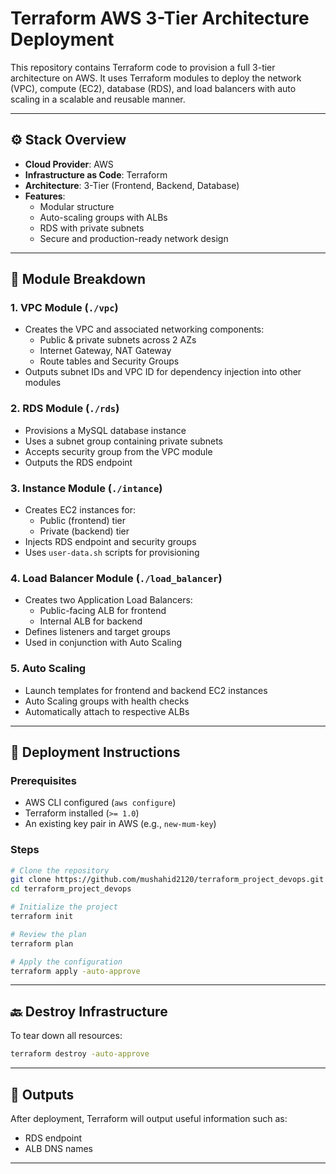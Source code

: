 # Terraform AWS 3-Tier Architecture Deployment

This repository contains Terraform code to provision a full 3-tier architecture on AWS. It uses Terraform modules to deploy the network (VPC), compute (EC2), database (RDS), and load balancers with auto scaling in a scalable and reusable manner.

---

## ⚙️ Stack Overview

- **Cloud Provider**: AWS
- **Infrastructure as Code**: Terraform
- **Architecture**: 3-Tier (Frontend, Backend, Database)
- **Features**:
  - Modular structure
  - Auto-scaling groups with ALBs
  - RDS with private subnets
  - Secure and production-ready network design

---

## 📂 Module Breakdown

### 1. **VPC Module** (`./vpc`)
- Creates the VPC and associated networking components:
  - Public & private subnets across 2 AZs
  - Internet Gateway, NAT Gateway
  - Route tables and Security Groups
- Outputs subnet IDs and VPC ID for dependency injection into other modules

### 2. **RDS Module** (`./rds`)
- Provisions a MySQL database instance
- Uses a subnet group containing private subnets
- Accepts security group from the VPC module
- Outputs the RDS endpoint

### 3. **Instance Module** (`./intance`)
- Creates EC2 instances for:
  - Public (frontend) tier
  - Private (backend) tier
- Injects RDS endpoint and security groups
- Uses `user-data.sh` scripts for provisioning

### 4. **Load Balancer Module** (`./load_balancer`)
- Creates two Application Load Balancers:
  - Public-facing ALB for frontend
  - Internal ALB for backend
- Defines listeners and target groups
- Used in conjunction with Auto Scaling

### 5. **Auto Scaling**
- Launch templates for frontend and backend EC2 instances
- Auto Scaling groups with health checks
- Automatically attach to respective ALBs

---

## 🚀 Deployment Instructions

### Prerequisites
- AWS CLI configured (`aws configure`)
- Terraform installed (`>= 1.0`)
- An existing key pair in AWS (e.g., `new-mum-key`)

### Steps

```bash
# Clone the repository
git clone https://github.com/mushahid2120/terraform_project_devops.git
cd terraform_project_devops

# Initialize the project
terraform init

# Review the plan
terraform plan

# Apply the configuration
terraform apply -auto-approve
```

---

## 🔙 Destroy Infrastructure

To tear down all resources:
```bash
terraform destroy -auto-approve
```

---

## 🔗 Outputs

After deployment, Terraform will output useful information such as:
- RDS endpoint
- ALB DNS names

---
